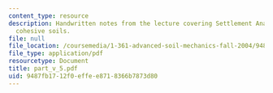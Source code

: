 ```yaml
---
content_type: resource
description: Handwritten notes from the lecture covering Settlement Analyses of saturated
  cohesive soils.
file: null
file_location: /coursemedia/1-361-advanced-soil-mechanics-fall-2004/9487fb1712f0effee8718366b7873d80_part_v_5.pdf
file_type: application/pdf
resourcetype: Document
title: part_v_5.pdf
uid: 9487fb17-12f0-effe-e871-8366b7873d80
---
```

